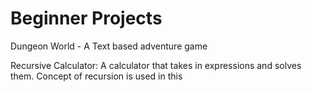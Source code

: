 # Beginner Projects
Dungeon World - A Text based adventure game

Recursive Calculator:
A calculator that takes in expressions and solves them. Concept of recursion is used in this
